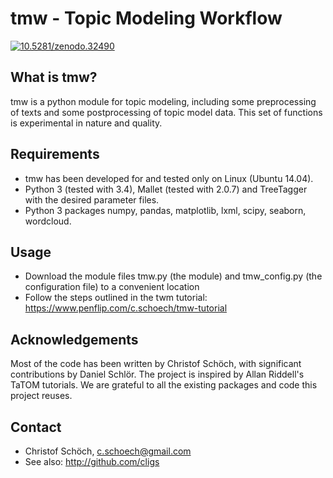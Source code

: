 tmw - Topic Modeling Workflow
=============================

<a href="https://zenodo.org/badge/latestdoi/1105/cligs/tmw"><img src="https://zenodo.org/badge/1105/cligs/tmw.svg" alt="10.5281/zenodo.32490"></a>

## What is tmw?

tmw is a python module for topic modeling, including some preprocessing of texts and some postprocessing of topic model data. This set of functions is experimental in nature and quality.

## Requirements

* tmw has been developed for and tested only on Linux (Ubuntu 14.04).
* Python 3 (tested with 3.4), Mallet (tested with 2.0.7) and TreeTagger with the desired parameter files.
* Python 3 packages numpy, pandas, matplotlib, lxml, scipy, seaborn, wordcloud.

## Usage

* Download the module files tmw.py (the module) and tmw_config.py (the configuration file) to a convenient location
* Follow the steps outlined in the twm tutorial: https://www.penflip.com/c.schoech/tmw-tutorial 

## Acknowledgements

Most of the code has been written by Christof Schöch, with significant contributions by Daniel Schlör. The project is inspired by Allan Riddell's TaTOM tutorials. We are grateful to all the existing packages and code this project reuses. 

## Contact

* Christof Schöch, c.schoech@gmail.com
* See also: http://github.com/cligs
